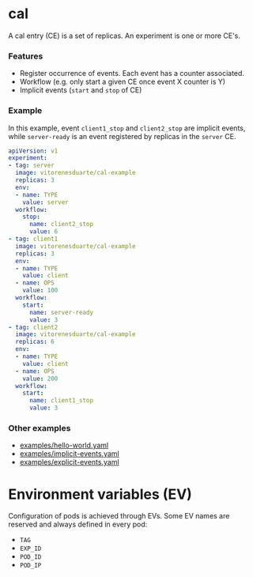 # cal

A cal entry (CE) is a set of replicas.
An experiment is one or more CE's.

### Features
- Register occurrence of events. Each event has a counter associated.
- Workflow (e.g. only start a given CE once event X counter is Y)
- Implicit events (`start` and `stop` of CE)

### Example

In this example, event `client1_stop` and `client2_stop`
are implicit events,
while `server-ready` is an event registered by replicas
in the `server` CE.

```yaml
apiVersion: v1
experiment:
- tag: server
  image: vitorenesduarte/cal-example
  replicas: 3
  env:
  - name: TYPE
    value: server
  workflow:
    stop:
      name: client2_stop
      value: 6
- tag: client1
  image: vitorenesduarte/cal-example
  replicas: 3
  env:
  - name: TYPE
    value: client
  - name: OPS
    value: 100
  workflow:
    start:
      name: server-ready
      value: 3
- tag: client2
  image: vitorenesduarte/cal-example
  replicas: 6
  env:
  - name: TYPE
    value: client
  - name: OPS
    value: 200
  workflow:
    start:
      name: client1_stop
      value: 3
```


### Other examples

- [examples/hello-world.yaml](examples/hello-world.yaml)
- [examples/implicit-events.yaml](examples/implicit-events.yaml)
- [examples/explicit-events.yaml](examples/explicit-events.yaml)

# Environment variables (EV)

Configuration of pods is achieved through EVs.
Some EV names are reserved and always defined in every pod:
- `TAG`
- `EXP_ID`
- `POD_ID`
- `POD_IP`
